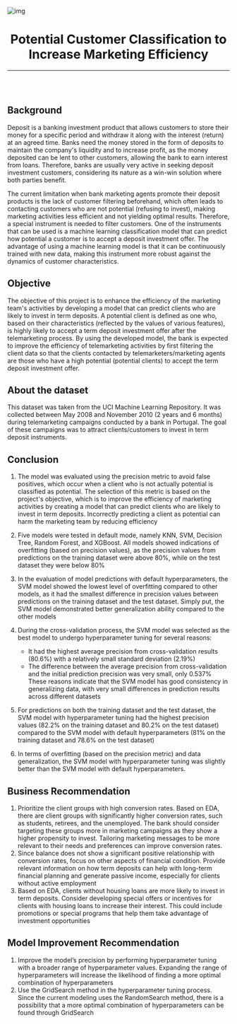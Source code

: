 ![img](https://www.bee.id/wp-content/uploads/2023/04/telemarketing-adalah.jpg)

<center>

<h1>Potential Customer Classification to Increase Marketing Efficiency</h1>

---

</center>

<br />
<br />

## **Background**
Deposit is a banking investment product that allows customers to store their money for a specific period and withdraw it along with the interest (return) at an agreed time. Banks need the money stored in the form of deposits to maintain the company's liquidity and to increase profit, as the money deposited can be lent to other customers, allowing the bank to earn interest from loans. Therefore, banks are usually very active in seeking deposit investment customers, considering its nature as a win-win solution where both parties benefit.

The current limitation when bank marketing agents promote their deposit products is the lack of customer filtering beforehand, which often leads to contacting customers who are not potential (refusing to invest), making marketing activities less efficient and not yielding optimal results. Therefore, a special instrument is needed to filter customers. One of the instruments that can be used is a machine learning classification model that can predict how potential a customer is to accept a deposit investment offer. The advantage of using a machine learning model is that it can be continuously trained with new data, making this instrument more robust against the dynamics of customer characteristics.

## **Objective**
The objective of this project is to enhance the efficiency of the marketing team's activities by developing a model that can predict clients who are likely to invest in term deposits. A potential client is defined as one who, based on their characteristics (reflected by the values of various features), is highly likely to accept a term deposit investment offer after the telemarketing process. By using the developed model, the bank is expected to improve the efficiency of telemarketing activities by first filtering the client data so that the clients contacted by telemarketers/marketing agents are those who have a high potential (potential clients) to accept the term deposit investment offer.

## **About the dataset**

This dataset was taken from the UCI Machine Learning Repository. It was collected between May 2008 and November 2010 (2 years and 6 months) during telemarketing campaigns conducted by a bank in Portugal. The goal of these campaigns was to attract clients/customers to invest in term deposit instruments.

## **Conclusion**

1. The model was evaluated using the precision metric to avoid false positives, which occur when a client who is not actually potential is classified as potential. The selection of this metric is based on the project's objective, which is to improve the efficiency of marketing activities by creating a model that can predict clients who are likely to invest in term deposits. Incorrectly predicting a client as potential can harm the marketing team by reducing efficiency
   
2. Five models were tested in default mode, namely KNN, SVM, Decision Tree, Random Forest, and XGBoost. All models showed indications of overfitting (based on precision values), as the precision values from predictions on the training dataset were above 80%, while on the test dataset they were below 80%
   
3. In the evaluation of model predictions with default hyperparameters, the SVM model showed the lowest level of overfitting compared to other models, as it had the smallest difference in precision values between predictions on the training dataset and the test dataset. Simply put, the SVM model demonstrated better generalization ability compared to the other models
   
4. During the cross-validation process, the SVM model was selected as the best model to undergo hyperparameter tuning for several reasons:

   - It had the highest average precision from cross-validation results (80.6%) with a relatively small
     standard deviation (2.19%)
   - The difference between the average precision from cross-validation and the initial prediction
     precision was very small, only 0.537%
  These reasons indicate that the SVM model has good consistency in generalizing data, with very small differences in prediction results across different datasets
5. For predictions on both the training dataset and the test dataset, the SVM model with hyperparameter tuning had the highest precision values (82.2% on the training dataset and 80.2% on the test dataset) compared to the SVM model with default hyperparameters (81% on the training dataset and 78.6% on the test dataset)
   
6. In terms of overfitting (based on the precision metric) and data generalization, the SVM model with hyperparameter tuning was slightly better than the SVM model with default hyperparameters.

## **Business Recommendation**

1. Prioritize the client groups with high conversion rates. Based on EDA, there are client groups with significantly higher conversion rates, such as students, retirees, and the unemployed. The bank should consider targeting these groups more in marketing campaigns as they show a higher propensity to invest. Tailoring marketing messages to be more relevant to their needs and preferences can improve conversion rates.
2. Since balance does not show a significant positive relationship with conversion rates, focus on other aspects of financial condition. Provide relevant information on how term deposits can help with long-term financial planning and generate passive income, especially for clients without active employment
3. Based on EDA, clients without housing loans are more likely to invest in term deposits. Consider developing special offers or incentives for clients with housing loans to increase their interest. This could include promotions or special programs that help them take advantage of investment opportunities

## **Model Improvement Recommendation**

1. Improve the model’s precision by performing hyperparameter tuning with a broader range of hyperparameter values. Expanding the range of hyperparameters will increase the likelihood of finding a more optimal combination of hyperparameters
2. Use the GridSearch method in the hyperparameter tuning process. Since the current modeling uses the RandomSearch method, there is a possibility that a more optimal combination of hyperparameters can be found through GridSearch

